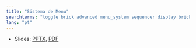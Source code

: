 ```yaml
---
title: "Sistema de Menu"
searchterms: "toggle brick advanced menu_system sequencer display brick brick_buttons"
lang: "pt"
---
```

 <ul>
 <li class="ng-binding">Slides:
 <a href="translations/en-us/advanced/SistemaDeMenu.pptx.pptx">PPTX</a>,
 <a href="translations/en-us/advanced/SistemaDeMenu.pptx.pdf">PDF</a>
 </li>
 </ul>

